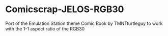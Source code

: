 # Comicscrap-JELOS-RGB30
Port of the Emulation Station theme Comic Book by TMNTturtleguy to work with the 1-1 aspect ratio of the RGB30
